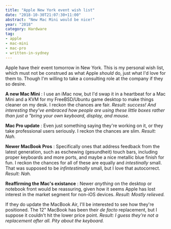 ```yaml
---
title: "Apple New York event wish list"
date: "2018-10-30T21:07:30+11:00"
abstract: "New Mac Mini would be nice!"
year: "2018"
category: Hardware
tag:
- apple
- mac-mini
- mac-pro
- written-in-sydney
---
```

Apple have their event tomorrow in New York. This is my personal wish list, which must not be construed as what Apple *should* do, just what I'd love for them to. Though I'm willing to take a consulting role at the company if they so desire.

**A new Mac Mini**
: I use an iMac now, but I'd swap it in a heartbeat for a Mac Mini and a KVM for my FreeBSD/Ubuntu game desktop to make things cleaner on my desk. I reckon the chances are fair. *Result: success! And interesting they've embraced how people are using these little boxes rather than just a "bring your own keyboard, display, and mouse.*<p></p>

**Mac Pro update**
: Even just something saying they're working on it, or they take professional users seriously. I reckon the chances are slim. *Result: Nah.*<p></p>

**Newer MacBook Pros**
: Specifically ones that address feedback from the latest generation, such as eschewing (gesundheit) touch bars, including proper keyboards and more ports, and maybe a nice metallic blue finish for fun. I reckon the chances for all of these are equally and *intestinally* small. That was supposed to be *infintestimally* small, but I love that autocorrect. *Result: Nah.*<p></p>

**Reaffirming the Mac's existance**
: Newer *anything* on the desktop or notebook front would be reassuring, given how it seems Apple has lost interest in the market segment for non-iOS devices. *Result: Mostly relieved.*<p></p>

If they do update the MacBook Air, I'll be interested to see how they're positioned. The 12" MacBook has been their *de facto* replacement, but I suppose it couldn't hit the lower price point. *Result: I guess they're not a replacement after all. Pity about the keyboard.*

